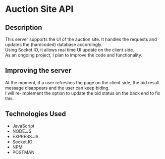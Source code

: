 # Auction Site API
 

## Description
This server supports the UI of the auction site. It handles the requests and updates the (hardcoded) database accordingly. <br />
Using Socket.IO, it allows real time UI update on the client side. <br />
As an ongoing project, I plan to improve the code and functionality.

## Improving the server
At the moment, if a user refreshes the page on the client side, the bid result message disappears and the user can keep biding. <br />
I will re-implement the option to update the bid status on the back end to fix this. 



## Technologies Used
* JavaScript
* NODE.JS
* EXPRESS.JS
* Socket.IO
* NPM
* POSTMAN

